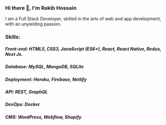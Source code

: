 ### Hi there 👋,  I'm Rakib Hossain

I am a Full Stack Developer, skilled in the arts of web and app development, with an unyielding passion. 

### Skills:
##### Front-end: HTML5, CSS3, JavaScript (ES6+), React, React Native, Redux, Next Js.
##### Database: MySQL, MongoDB, SQLite
##### Deployment: Heroku, Firebase, Netlify
##### API: REST, GraphQL
##### DevOps: Docker
##### CMS: WordPress, Webflow, Shopify

